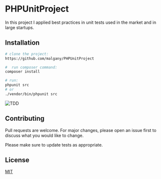 # PHPUnitProject

In this project I applied best practices in unit tests used in the market and in large startups.

## Installation

```bash
# clone the project:
https://github.com/malgany/PHPUnitProject

#  run composer command:
composer install

# run:
phpunit src
# or
./vendor/bin/phpunit src
```

![TDD](tdd.gif)

## Contributing
Pull requests are welcome. For major changes, please open an issue first to discuss what you would like to change.

Please make sure to update tests as appropriate.

## License
[MIT](https://choosealicense.com/licenses/mit/)
